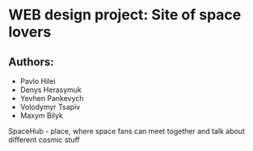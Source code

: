 # WEB design project: Site of space lovers

## Authors:
- Pavlo Hilei
- Denys Herasymuk
- Yevhen Pankevych
- Volodymyr Tsapiv
- Maxym Bilyk

SpaceHub - place, where space fans can meet together and talk about different cosmic stuff
